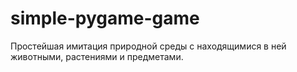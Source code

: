 # simple-pygame-game
Простейшая имитация природной среды с находящимися в ней животными, растениями и предметами.

